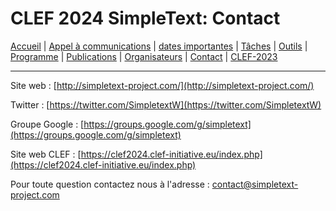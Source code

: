 # CLEF 2024 SimpleText: Contact

[Accueil](./) | [Appel à communications](./CFP) | [dates importantes](./dates) | [Tâches](./tasks)  | [Outils](./tools) | 
[Programme](./program) | [Publications](./publications) | [Organisateurs](./organizers) | [Contact](./contact) | [CLEF-2023](https://simpletext-project.com/2023/clef/)

---

Site web : [http://simpletext-project.com/](http://simpletext-project.com/)

Twitter : [https://twitter.com/SimpletextW](https://twitter.com/SimpletextW)

Groupe Google : [https://groups.google.com/g/simpletext](https://groups.google.com/g/simpletext)

Site web CLEF : [https://clef2024.clef-initiative.eu/index.php](https://clef2024.clef-initiative.eu/index.php) 
 
Pour toute question contactez nous à l'adresse : [contact@simpletext-project.com](mailto:contact@simpletext-project.com)
